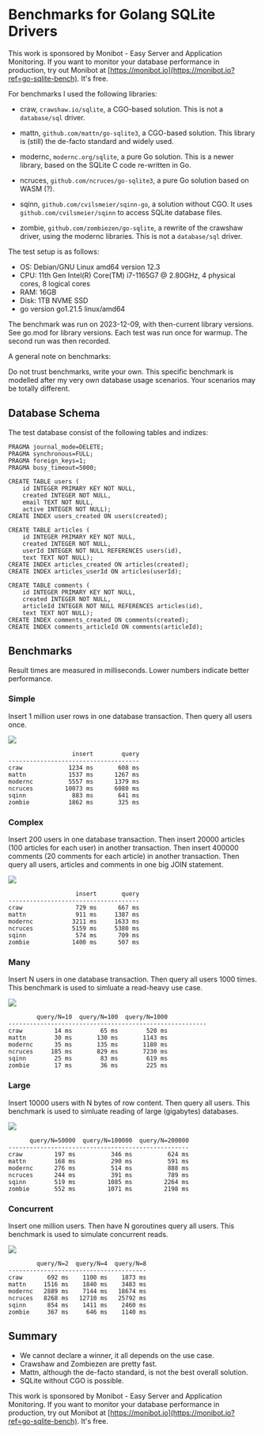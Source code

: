 Benchmarks for Golang SQLite Drivers
==============================================================================

This work is sponsored by Monibot - Easy Server and Application Monitoring.
If you want to monitor your database performance in production, try out
Monibot at [https://monibot.io](https://monibot.io?ref=go-sqlite-bench). It's free.


For benchmarks I used the following libraries:

- craw, `crawshaw.io/sqlite`, a CGO-based solution. This is not a `database/sql` driver.

- mattn, `github.com/mattn/go-sqlite3`, a CGO-based solution. This library is
  (still) the de-facto standard and widely used. 

- modernc, `modernc.org/sqlite`, a pure Go solution. This is a newer library,
  based on the SQLite C code re-written in Go.

- ncruces, `github.com/ncruces/go-sqlite3`, a pure Go solution based on WASM (?). 

- sqinn, `github.com/cvilsmeier/sqinn-go`, a solution without CGO. It uses
  `github.com/cvilsmeier/sqinn` to access SQLite database files.

- zombie, `github.com/zombiezen/go-sqlite`, a rewrite of the crawshaw driver, using the
  modernc libraries. This is not a `database/sql` driver.


The test setup is as follows:

- OS: Debian/GNU Linux amd64 version 12.3
- CPU: 11th Gen Intel(R) Core(TM) i7-1165G7 @ 2.80GHz, 4 physical cores, 8 logical cores
- RAM: 16GB
- Disk: 1TB NVME SSD
- go version go1.21.5 linux/amd64

The benchmark was run on 2023-12-09, with then-current library versions.
See go.mod for library versions. Each test was run once for warmup.
The second run was then recorded.


A general note on benchmarks:

Do not trust benchmarks, write your own. This specific benchmark is modelled
after my very own database usage scenarios. Your scenarios may be totally
different.


Database Schema
------------------------------------------------------------------------------

The test database consist of the following tables and indizes:

    PRAGMA journal_mode=DELETE;
    PRAGMA synchronous=FULL;
    PRAGMA foreign_keys=1;
    PRAGMA busy_timeout=5000;

    CREATE TABLE users (
        id INTEGER PRIMARY KEY NOT NULL,
        created INTEGER NOT NULL,
        email TEXT NOT NULL,
        active INTEGER NOT NULL);
    CREATE INDEX users_created ON users(created);

    CREATE TABLE articles (
        id INTEGER PRIMARY KEY NOT NULL,
        created INTEGER NOT NULL,  
        userId INTEGER NOT NULL REFERENCES users(id),
        text TEXT NOT NULL);
    CREATE INDEX articles_created ON articles(created);
    CREATE INDEX articles_userId ON articles(userId);

    CREATE TABLE comments (
        id INTEGER PRIMARY KEY NOT NULL,
        created INTEGER NOT NULL,
        articleId INTEGER NOT NULL REFERENCES articles(id),
        text TEXT NOT NULL);
    CREATE INDEX comments_created ON comments(created);
    CREATE INDEX comments_articleId ON comments(articleId);


Benchmarks
------------------------------------------------------------------------------

Result times are measured in milliseconds. Lower numbers indicate better
performance.

### Simple

Insert 1 million user rows in one database transaction.
Then query all users once.

![](results/simple.png)

                      insert        query
    -------------------------------------
    craw             1234 ms       608 ms
    mattn            1537 ms      1267 ms
    modernc          5557 ms      1379 ms
    ncruces         10073 ms      6080 ms
    sqinn             883 ms       641 ms
    zombie           1862 ms       325 ms


### Complex

Insert 200 users in one database transaction.
Then insert 20000 articles (100 articles for each user) in another transaction.
Then insert 400000 comments (20 comments for each article) in another transaction.
Then query all users, articles and comments in one big JOIN statement.

![](results/complex.png)

                       insert       query
    -------------------------------------
    craw               729 ms      667 ms
    mattn              911 ms     1387 ms
    modernc           3211 ms     1633 ms
    ncruces           5159 ms     5380 ms
    sqinn              574 ms      709 ms
    zombie            1400 ms      507 ms


### Many

Insert N users in one database transaction.
Then query all users 1000 times.
This benchmark is used to simluate a read-heavy use case.

![](results/many.png)

            query/N=10  query/N=100  query/N=1000
    --------------------------------------------------------
    craw         14 ms        65 ms        520 ms
    mattn        30 ms       130 ms       1143 ms
    modernc      35 ms       135 ms       1180 ms
    ncruces     185 ms       829 ms       7230 ms
    sqinn        25 ms        83 ms        619 ms
    zombie       17 ms        36 ms        225 ms


### Large

Insert 10000 users with N bytes of row content.
Then query all users.
This benchmark is used to simluate reading of large (gigabytes) databases.

![](results/large.png)

          query/N=50000  query/N=100000  query/N=200000
    ---------------------------------------------------
    craw         197 ms          346 ms          624 ms
    mattn        168 ms          290 ms          591 ms
    modernc      276 ms          514 ms          888 ms
    ncruces      244 ms          391 ms          789 ms
    sqinn        519 ms         1085 ms         2264 ms
    zombie       552 ms         1071 ms         2198 ms


### Concurrent

Insert one million users.
Then have N goroutines query all users.
This benchmark is used to simulate concurrent reads.

![](results/concurrent.png)

            query/N=2  query/N=4  query/N=8
    ---------------------------------------
    craw       692 ms    1100 ms    1873 ms
    mattn     1516 ms    1840 ms    3483 ms
    modernc   2889 ms    7144 ms   18674 ms
    ncruces   8268 ms   12710 ms   25792 ms
    sqinn      854 ms    1411 ms    2460 ms
    zombie     367 ms     646 ms    1140 ms


Summary
------------------------------------------------------------------------------

- We cannot declare a winner, it all depends on the use case.
- Crawshaw and Zombiezen are pretty fast.
- Mattn, although the de-facto standard, is not the best overall solution.
- SQLite without CGO is possible.


This work is sponsored by Monibot - Easy Server and Application Monitoring.
If you want to monitor your database performance in production, try out
Monibot at [https://monibot.io](https://monibot.io?ref=go-sqlite-bench). It's free.
